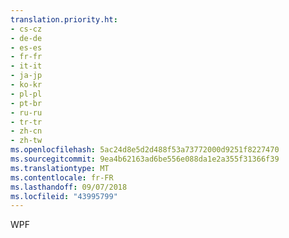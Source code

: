 ```yaml
---
translation.priority.ht:
- cs-cz
- de-de
- es-es
- fr-fr
- it-it
- ja-jp
- ko-kr
- pl-pl
- pt-br
- ru-ru
- tr-tr
- zh-cn
- zh-tw
ms.openlocfilehash: 5ac24d8e5d2d488f53a73772000d9251f8227470
ms.sourcegitcommit: 9ea4b62163ad6be556e088da1e2a355f31366f39
ms.translationtype: MT
ms.contentlocale: fr-FR
ms.lasthandoff: 09/07/2018
ms.locfileid: "43995799"
---
```

WPF